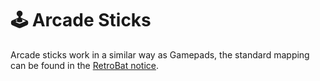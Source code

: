 # 🕹 Arcade Sticks

Arcade sticks work in a similar way as Gamepads, the standard mapping can be found in the [RetroBat notice](http://dl.projectarcade.ru/store/notice/notice.pdf).

<figure><img src="https://i.imgur.com/lHLGaV0.png" alt=""><figcaption></figcaption></figure>
